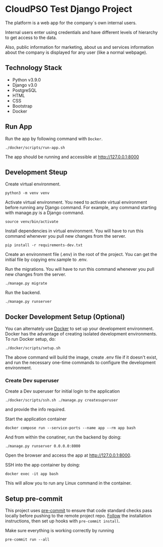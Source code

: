 # CloudPSO Test Django Project

The platform is a web app for the company´s own internal users.

Internal users enter using credentials and have different levels of hierarchy to get access to the data.

Also, public information for marketing, about us and services information about the company is displayed for any user (like a normal webpage).

## Technology Stack

  - Python v3.9.0
  - Django v3.0
  - PostgreSQL
  - HTML
  - CSS
  - Bootstrap
  - Docker

## Run App

Run the app by following command with `Docker`.

    ./docker/scripts/run-app.sh

The app should be running and accessible at http://127.0.0.1:8000


## Development Steup

Create virtual environment.

    python3 -m venv venv

Activate virtual environment. You need to activate virtual environment before running any Django command. For example, any command starting with manage.py is a Django command.

    source venv/bin/activate

Install dependencies in virtual environment. You will have to run this command whenever you pull new changes from the server.

    pip install -r requirements-dev.txt

Create an environment file (.env) in the root of the project. You can get the initial file by copying env.sample to .env.

Run the migrations. You will have to run this command whenever you pull new changes from the server.

    ./manage.py migrate

Run the backend.

    ./manage.py runserver


## Docker Development Setup (Optional)

You can alternately use [Docker](https://www.docker.com/) to set up your development environment. Docker has the advantage of creating isolated development environments. To run Docker setup, do:

    ./docker/scripts/setup.sh

The above command will build the image, create .env file if it doesn't exist, and run the necessary one-time commands to configure the development environment.

### Create Dev superuser

Create a Dev superuser for initial login to the application

    ./docker/scripts/ssh.sh ./manage.py createsuperuser
and provide the info required.

Start the application container

    docker compose run --service-ports --name app --rm app bash

And from within the conatiner, run the backend by doing:

    ./manage.py runserver 0.0.0.0:8000

Open the browser and access the app at http://127.0.0.1:8000.

SSH into the app container by doing:

    docker exec -it app bash

This will allow you to run any Linux command in the container.


## Setup pre-commit

This project uses [pre-commit](https://pre-commit.com/) to ensure that code standard checks pass locally before pushing to the remote project repo. [Follow](https://pre-commit.com/#installation) the installation instructions, then set up hooks with `pre-commit install`.

Make sure everything is working correctly by running

    pre-commit run --all

